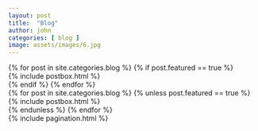 ```yaml
---
layout: post
title:  "Blog"
author: john
categories: [ blog ]
image: assets/images/6.jpg
---
```

<!-- Featured
================================================== -->
<section class="row" markdown="0">
  {% for post in site.categories.blog %}
      {% if post.featured == true %}
          <div class="col-md-4 mb-5">
          {% include postbox.html %}
          </div>
      {% endif %}
  {% endfor %}
  </div>
</section>

<!-- Posts List with Sidebar (except featured)
================================================== -->
<section class="row" markdown="0">
  <div class="col-sm-12">
    <div class="row">
      {% for post in site.categories.blog %}
      {% unless post.featured == true %}
      <div class="col-md-6 mb-5">
        {% include postbox.html %}
      </div>
      {% endunless %}
      {% endfor %}
    </div>
    <!-- Pagination -->
    <div class="bottompagination">
      <span class="navigation" role="navigation">
          {% include pagination.html %}
      </span>
    </div>
  </div>
</section>
